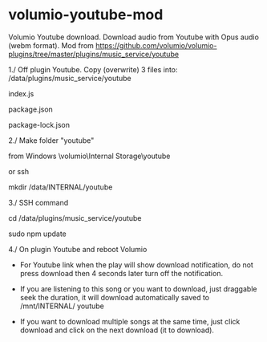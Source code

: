 # volumio-youtube-mod
Volumio Youtube download.  Download audio from Youtube with Opus audio (webm format).
Mod from https://github.com/volumio/volumio-plugins/tree/master/plugins/music_service/youtube

1./ Off plugin Youtube. 
Copy (overwrite) 3 files into: /data/plugins/music_service/youtube

index.js

package.json

package-lock.json


2./ Make folder "youtube" 

from Windows \\volumio\Internal Storage\youtube

or ssh

mkdir /data/INTERNAL/youtube


3./ SSH command

cd /data/plugins/music_service/youtube

sudo npm update


4./ On plugin Youtube and reboot Volumio

- For Youtube link when the play will show download notification, do not press download then 4 seconds later turn off the notification.

- If you are listening to this song or you want to download, just draggable seek the duration, it will download automatically saved to /mnt/INTERNAL/ youtube

- If you want to download multiple songs at the same time, just click download and click on the next download (it to download).
